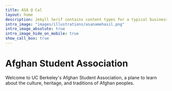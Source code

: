 ```yaml
---
title: ASA @ Cal
layout: home
description: Jekyll Serif contains content types for a typical business website. The theme is fully responsive, blazing fast and artfully illustrated.
intro_image: "images/illustrations/asanamehasil.png"
intro_image_absolute: true
intro_image_hide_on_mobile: true
show_call_box: true
---
```


# Afghan Student Association
Welcome to UC Berkeley's Afghan Student Association, a plane to learn about the culture, heritage, and traditions of Afghan peoples.
